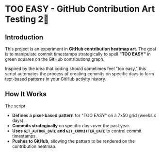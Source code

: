 # TOO EASY - GitHub Contribution Art  Testing 2🎨

## Introduction
This project is an experiment in **GitHub contribution heatmap art**. The goal is to manipulate commit timestamps strategically to spell **"TOO EASY"** in green squares on the GitHub contributions graph.

Inspired by the idea that coding should sometimes feel "too easy," this script automates the process of creating commits on specific days to form text-based patterns in your GitHub activity history.

## How It Works
The script:
- **Defines a pixel-based pattern** for "TOO EASY" on a 7x50 grid (weeks x days).
- **Commits strategically** on specific days over the past year.
- **Uses `GIT_AUTHOR_DATE` and `GIT_COMMITTER_DATE`** to control commit timestamps.
- **Pushes to GitHub**, allowing the pattern to be rendered on the contribution heatmap.

